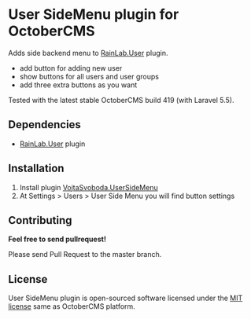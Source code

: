 # User SideMenu plugin for OctoberCMS

Adds side backend menu to [RainLab.User](http://octobercms.com/plugin/rainlab-user) plugin.

- add button for adding new user
- show buttons for all users and user groups
- add three extra buttons as you want

Tested with the latest stable OctoberCMS build 419 (with Laravel 5.5).

## Dependencies

- [RainLab.User](http://octobercms.com/plugin/rainlab-user) plugin

## Installation

1. Install plugin [VojtaSvoboda.UserSideMenu](http://octobercms.com/plugin/vojtasvoboda-usersidemenu)
2. At Settings > Users > User Side Menu you will find button settings

## Contributing

**Feel free to send pullrequest!**

Please send Pull Request to the master branch.

## License

User SideMenu plugin is open-sourced software licensed under the [MIT license](http://opensource.org/licenses/MIT) same as OctoberCMS platform.